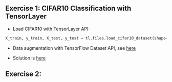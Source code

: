 ## Exercise 1: CIFAR10 Classification with TensorLayer


- Load CIFAR10 with TensorLayer API:

```python
X_train, y_train, X_test, y_test = tl.files.load_cifar10_dataset(shape=(-1, 32, 32, 3), plotable=False)
```
- Data augmentation with TensorFlow Dataset API, see [here](https://tensorflow.org/guide/datasets)

- Solution is [here](https://github.com/tensorlayer/tensorlayer/blob/master/examples/basic_tutorials/tutorial_cifar10_cnn_static.py)

## Exercise 2:
